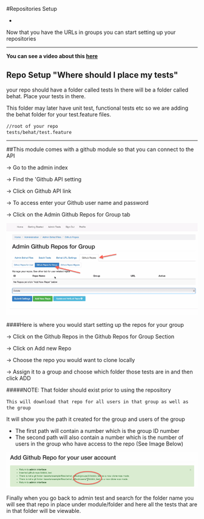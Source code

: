#Repositories Setup


-
 Now that you have the URLs in groups you can start setting up your repositories
___


**You can see a video about this [here](http://www.youtube.com/watch?v=f3ko6E3DB0s)**


## Repo Setup "Where should I place my tests"

your repo should have a folder called tests
In there will be a folder called behat. Place your tests in there.

This folder may later have unit test, functional tests etc so we are adding the behat folder for your test.feature files.

~~~
//root of your repo
tests/behat/test.feature
~~~

----

##This module comes with a github module so that you can connect to the API


&rarr; Go to the admin index

&rarr; Find the 'Github API setting

&rarr; Click on Github API link 

&rarr; To access enter your Github user name and password
 
&rarr; Click on the Admin Github Repos for Group tab

![<github_tabs>](images/github_repo_tabs.png)

####Here is where you would start setting up the repos for your group
 
&rarr; Click on the Github Repos in the Github Repos for Group Section
 
&rarr; Click on Add new Repo
 
&rarr; Choose the repo you would want to clone locally

&rarr; Assign it to a group and choose which folder those tests are in and then click ADD 

#####NOTE: That folder should exist prior to using the repository

 
	This will download that repo for all users in that group as well as the group

It will show you the path it created for the group and users of the group
* The first path will contain a number which is the group ID number 
* The second path will also contain a number which is the number of users in the group who have access to the repo (See Image Below)

![<repo_paths>](images/github_repo_path.png)

Finally when you go back to admin test and search for the folder name you will see that repo in place under module/folder and here all the tests that are in that folder will be viewable. 


  

 
	